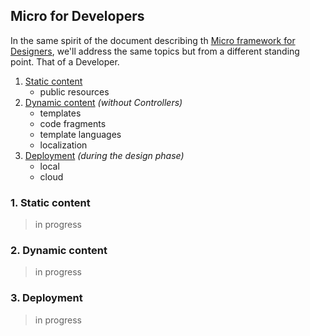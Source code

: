 ## Micro for Developers

In the same spirit of the document describing th [Micro framework for Designers](/micro_for/designers.md), we'll address the same topics but from a different standing point. That of a Developer.

 1. [Static content](#static)
    - public resources
 2. [Dynamic content](#dynamic) *(without Controllers)*
    - templates
    - code fragments
    - template languages
    - localization
 3. [Deployment](#deployment) *(during the design phase)*
    - local
    - cloud
 

### 1. Static content <name id="static">
  
> in progress


### 2. Dynamic content <name id="dynamic">

> in progress
  
### 3. Deployment <name id="deployment">

> in progress